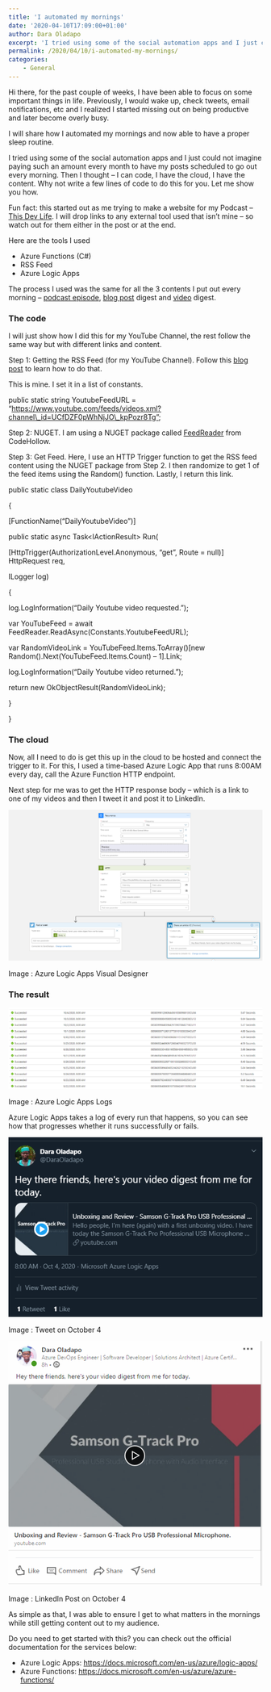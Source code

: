```yaml
---
title: 'I automated my mornings'
date: '2020-04-10T17:09:00+01:00'
author: Dara Oladapo
excerpt: 'I tried using some of the social automation apps and I just could not imagine paying such an amount every month to have my posts scheduled to go out every morning. Then I thought – I can code, I have the cloud, I have the content. Why not write a few lines of code to do this for you. Let me show you how.'
permalink: /2020/04/10/i-automated-my-mornings/
categories:
    - General
---
```


Hi there, for the past couple of weeks, I have been able to focus on some important things in life. Previously, I would wake up, check tweets, email notifications, etc and I realized I started missing out on being productive and later become overly busy.

I will share how I automated my mornings and now able to have a proper sleep routine.

I tried using some of the social automation apps and I just could not imagine paying such an amount every month to have my posts scheduled to go out every morning. Then I thought – I can code, I have the cloud, I have the content. Why not write a few lines of code to do this for you. Let me show you how.

Fun fact: this started out as me trying to make a website for my Podcast – [This Dev Life](https://anchor.fm/thisdevlife). I will drop links to any external tool used that isn’t mine – so watch out for them either in the post or at the end.

Here are the tools I used

- Azure Functions (C#)
- RSS Feed
- Azure Logic Apps

The process I used was the same for all the 3 contents I put out every morning – [podcast episode](https://anchor.fm/thisdevlife), [blog post](blog.daraoladapo.com) digest and [video](https://youtube.com/daraoladapo) digest.

### The code

I will just show how I did this for my YouTube Channel, the rest follow the same way but with different links and content.

Step 1: Getting the RSS Feed (for my YouTube Channel). Follow this [blog post](https://danielmiessler.com/blog/rss-feed-youtube-channel/) to learn how to do that.

This is mine. I set it in a list of constants.

public static string YoutubeFeedURL = “https://www.youtube.com/feeds/videos.xml?channel\_id=UCfDZF0pWhNjJO\_kpPozr8Tg”;

Step 2: NUGET. I am using a NUGET package called [FeedReader](https://www.nuget.org/packages/CodeHollow.FeedReader) from CodeHollow.

Step 3: Get Feed. Here, I use an HTTP Trigger function to get the RSS feed content using the NUGET package from Step 2. I then randomize to get 1 of the feed items using the Random() function. Lastly, I return this link.

public static class DailyYoutubeVideo

{

\[FunctionName(“DailyYoutubeVideo”)\]

public static async Task&lt;IActionResult&gt; Run(

\[HttpTrigger(AuthorizationLevel.Anonymous, “get”, Route = null)\] HttpRequest req,

ILogger log)

{

log.LogInformation(“Daily Youtube video requested.”);

var YouTubeFeed = await FeedReader.ReadAsync(Constants.YoutubeFeedURL);

var RandomVideoLink = YouTubeFeed.Items.ToArray()\[new Random().Next(YouTubeFeed.Items.Count) – 1\].Link;

log.LogInformation(“Daily Youtube video returned.”);

return new OkObjectResult(RandomVideoLink);

}

}

### The cloud

Now, all I need to do is get this up in the cloud to be hosted and connect the trigger to it. For this, I used a time-based Azure Logic App that runs 8:00AM every day, call the Azure Function HTTP endpoint.

Next step for me was to get the HTTP response body – which is a link to one of my videos and then I tweet it and post it to LinkedIn.

![](./blog-assets/2023/11/word-image-330-1.png)

Image : Azure Logic Apps Visual Designer

### The result

![](./blog-assets/2023/11/word-image-330-2.png)

Image : Azure Logic Apps Logs

Azure Logic Apps takes a log of every run that happens, so you can see how that progresses whether it runs successfully or fails.

![](./blog-assets/2023/11/word-image-330-3.png)

Image : Tweet on October 4

![](./blog-assets/2023/11/word-image-330-4.png)

Image : LinkedIn Post on October 4

As simple as that, I was able to ensure I get to what matters in the mornings while still getting content out to my audience.

Do you need to get started with this? you can check out the official documentation for the services below:

- Azure Logic Apps: <https://docs.microsoft.com/en-us/azure/logic-apps/>
- Azure Functions: <https://docs.microsoft.com/en-us/azure/azure-functions/>